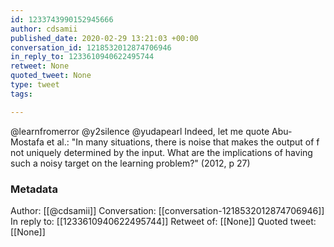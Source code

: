 ```yaml
---
id: 1233743990152945666
author: cdsamii
published_date: 2020-02-29 13:21:03 +00:00
conversation_id: 1218532012874706946
in_reply_to: 1233610940622495744
retweet: None
quoted_tweet: None
type: tweet
tags:

---
```


@learnfromerror @y2silence @yudapearl Indeed, let me quote Abu-Mostafa et al.: "In many situations, there is noise that makes the output of f not uniquely determined by the input. What are the implications of having such a noisy target on the learning problem?" (2012, p 27)

### Metadata

Author: [[@cdsamii]]
Conversation: [[conversation-1218532012874706946]]
In reply to: [[1233610940622495744]]
Retweet of: [[None]]
Quoted tweet: [[None]]
